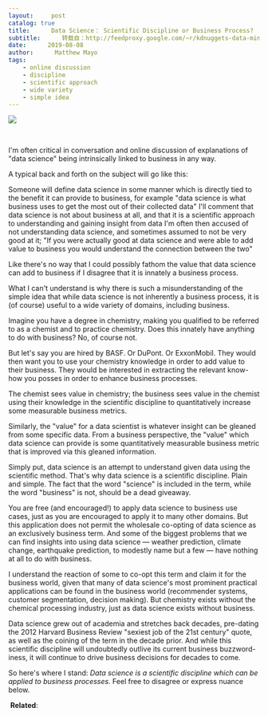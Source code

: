 ```yaml
---
layout:     post
catalog: true
title:      Data Science： Scientific Discipline or Business Process?
subtitle:      转载自：http://feedproxy.google.com/~r/kdnuggets-data-mining-analytics/~3/cUZpmwb9Cd0/data-science-scientific-discipline-business-process.html
date:      2019-08-08
author:      Matthew Mayo
tags:
    - online discussion
    - discipline
    - scientific approach
    - wide variety
    - simple idea
---
```

![](http://feedproxy.google.com/wp-content/uploads/woman-yelling-cat-data-science-business.jpg)


 

I'm often critical in conversation and online discussion of explanations of "data science" being intrinsically linked to business in any way.

A typical back and forth on the subject will go like this:

Someone will define data science in some manner which is directly tied to the benefit it can provide to business, for example "data science is what business uses to get the most out of their collected data"
I'll comment that data science is not about business at all, and that it is a scientific approach to understanding and gaining insight from data
I'm often then accused of not understanding data science, and sometimes assumed to not be very good at it; "If you were actually good at data science and were able to add value to business you would understand the connection between the two"

Like there's no way that I could possibly fathom the value that data science can add to business if I disagree that it is innately a business process.

What I can't understand is why there is such a misunderstanding of the simple idea that while data science is not inherently a business process, it is (of course) useful to a wide variety of domains, including business.

Imagine you have a degree in chemistry, making you qualified to be referred to as a chemist and to practice chemistry. Does this innately have anything to do with business? No, of course not.

But let's say you are hired by BASF. Or DuPont. Or ExxonMobil. They would then want you to use your chemistry knowledge in order to add value to their business. They would be interested in extracting the relevant know-how you posses in order to enhance business processes.

The chemist sees value in chemistry; the business sees value in the chemist using their knowledge in the scientific discipline to quantitatively increase some measurable business metrics.

Similarly, the "value" for a data scientist is whatever insight can be gleaned from some specific data. From a business perspective, the "value" which data science can provide is some quantitatively measurable business metric that is improved via this gleaned information.

Simply put, data science is an attempt to understand given data using the scientific method. That's why data science is a scientific discipline. Plain and simple. The fact that the word "science" is included in the term, while the word "business" is not, should be a dead giveaway.

You are free (and encouraged!) to apply data science to business use cases, just as you are encouraged to apply it to many other domains. But this application does not permit the wholesale co-opting of data science as an exclusively business term. And some of the biggest problems that we can find insights into using data science — weather prediction, climate change, earthquake prediction, to modestly name but a few — have nothing at all to do with business.

I understand the reaction of some to co-opt this term and claim it for the business world, given that many of data science's most prominent practical applications can be found in the business world (recommender systems, customer segmentation, decision making). But chemistry exists without the chemical processing industry, just as data science exists without business.

Data science grew out of academia and stretches back decades, pre-dating the 2012 Harvard Business Review "sexiest job of the 21st century" quote, as well as the coining of the term in the decade prior. And while this scientific discipline will undoubtedly outlive its current business buzzword-iness, it will continue to drive business decisions for decades to come.

So here's where I stand: *Data science is a scientific discipline which can be applied to business processes.* Feel free to disagree or express nuance below.

 **Related**:



 
